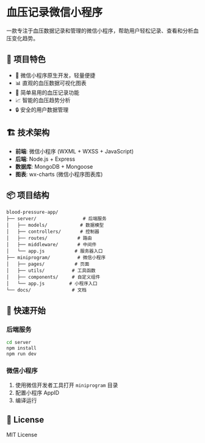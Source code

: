# 血压记录微信小程序

一款专注于血压数据记录和管理的微信小程序，帮助用户轻松记录、查看和分析血压变化趋势。

## 🎯 项目特色

- 📱 微信小程序原生开发，轻量便捷
- 📊 直观的血压数据可视化图表  
- 📝 简单易用的血压记录功能
- 📈 智能的血压趋势分析
- 🔒 安全的用户数据管理

## 🏗️ 技术架构

- **前端**: 微信小程序 (WXML + WXSS + JavaScript)
- **后端**: Node.js + Express
- **数据库**: MongoDB + Mongoose
- **图表**: wx-charts (微信小程序图表库)

## 📦 项目结构

```
blood-pressure-app/
├── server/                 # 后端服务
│   ├── models/            # 数据模型
│   ├── controllers/       # 控制器
│   ├── routes/           # 路由
│   ├── middleware/       # 中间件
│   └── app.js           # 服务器入口
├── miniprogram/          # 微信小程序
│   ├── pages/           # 页面
│   ├── utils/          # 工具函数
│   ├── components/     # 自定义组件
│   └── app.js         # 小程序入口
└── docs/               # 文档
```

## 🚀 快速开始

### 后端服务

```bash
cd server
npm install
npm run dev
```

### 微信小程序

1. 使用微信开发者工具打开 `miniprogram` 目录
2. 配置小程序 AppID
3. 编译运行

## 📄 License

MIT License